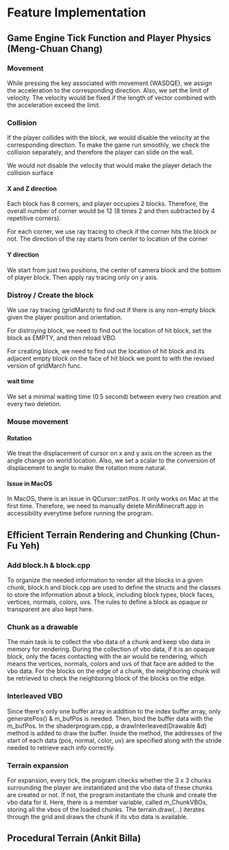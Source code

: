 
# Feature Implementation

## Game Engine Tick Function and Player Physics (Meng-Chuan Chang)

### Movement

While pressing the key associated with movement (WASDQE), we assign the acceleration to the corresponding direction. Also, we set the limit of velocity. The velocity would be fixed if the length of vector combined with the acceleration exceed the limit.

### Collision

If the player collides with the block, we would disable the velocity at the corresponding direction. To make the game run smoothly, we check the collision separately, and therefore the player can slide on the wall.

We would not disable the velocity that would make the player detach the collision surface

#### X and Z direction

Each block has 8 corners, and player occupies 2 blocks. Therefore, the overall number of corner would be 12 (8 times 2 and then subtracted by 4 repetitive corners).

For each corner, we use ray tracing to check if the corner hits the block or not. The direction of the ray starts from center to location of the corner

#### Y direction

We start from just two positions, the center of camera block and the bottom of player block. Then apply ray tracing only on y axis.

### Distroy / Create the block

We use ray tracing (gridMarch) to find out if there is any non-empty block given the player position and orientation.

For distroying block, we need to find out the location of hit block, set the block as EMPTY, and then reload VBO.

For creating block, we need to find out the location of hit block and its adjacent empty block on the face of hit block we point to with the revised version of gridMarch func.

#### wait time

We set a minimal waiting time (0.5 second) between every two creation and every two deletion.

### Mouse movement

#### Rotation

We treat the displacement of cursor on x and y axis on the screen as the angle change on world location. Also, we set a scalar to the conversion of displacement to angle to make the rotation more natural.

#### Issue in MacOS

In MacOS, there is an issue in QCursor::setPos. It only works on Mac at the first time. Therefore, we need to manually delete MiniMinecraft.app in accessibility everytime before running the program.


## Efficient Terrain Rendering and Chunking (Chun-Fu Yeh)

### Add block.h & block.cpp

To organize the needed information to render all the blocks in a given chunk, block.h and block.cpp are used to define the structs and the classes to store the information about a block, including block types, block faces, vertices, normals, colors, uvs. The rules to define a block as opaque or transparent are also kept here.

### Chunk as a drawable

The main task is to collect the vbo data of a chunk and keep vbo data in memory for rendering. During the collection of vbo data, if it is an opaque block, only the faces contacting with the air would be rendering, which means the vertices, normals, colors and uvs of that face are added to the vbo data. For the blocks on the edge of a chunk, the neighboring chunk will be retrieved to check the neighboring block of the blocks on the edge.

### Interleaved VBO

Since there's only one buffer array in addition to the index buffer array, only generatePos() & m_bufPos is needed. Then, bind the buffer data with the m_bufPos. In the shaderprogram.cpp, a drawInterleaved(Drawable &d) method is added to draw the buffer. Inside the method, the addresses of the start of each data (pos, normal, color, uv) are specified along with the stride needed to retrieve each info correctly.

### Terrain expansion

For expansion, every tick, the program checks whether the 3 x 3 chunks surrounding the player are instantiated and the vbo data of these chunks are created or not. If not, the program instantiate the chunk and create the vbo data for it. Here, there is a member variable, called m_ChunkVBOs, storing all the vbos of the loaded chunks. The terrain.draw(...) iterates through the grid and draws the chunk if its vbo data is available.


## Procedural Terrain (Ankit Billa)

